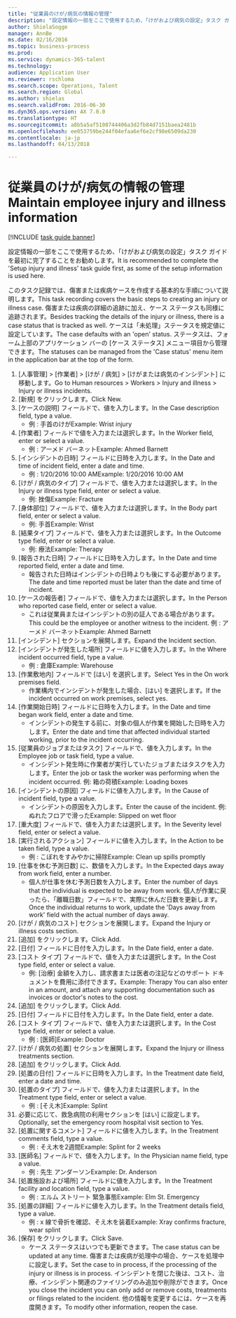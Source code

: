 ```yaml
--- 
title: "従業員のけが/病気の情報の管理"
description: "設定情報の一部をここで使用するため、「けがおよび病気の設定」タスク ガイドを最初に完了することをお勧めします。"
author: ShielaSogge
manager: AnnBe
ms.date: 02/16/2016
ms.topic: business-process
ms.prod: 
ms.service: dynamics-365-talent
ms.technology: 
audience: Application User
ms.reviewer: rschloma
ms.search.scope: Operations, Talent
ms.search.region: Global
ms.author: shielas
ms.search.validFrom: 2016-06-30
ms.dyn365.ops.version: AX 7.0.0
ms.translationtype: HT
ms.sourcegitcommit: a8b5a5af5108744406a3d2fb84d7151baea2481b
ms.openlocfilehash: ee053759be244f04efaa6ef6e2cf98e6509da230
ms.contentlocale: ja-jp
ms.lasthandoff: 04/13/2018

---
```

# <a name="maintain-employee-injury-and-illness-information"></a><span data-ttu-id="bc1fe-103">従業員のけが/病気の情報の管理</span><span class="sxs-lookup"><span data-stu-id="bc1fe-103">Maintain employee injury and illness information</span></span>

[!INCLUDE [task guide banner](../../includes/task-guide-banner.md)]

<span data-ttu-id="bc1fe-104">設定情報の一部をここで使用するため、「けがおよび病気の設定」タスク ガイドを最初に完了することをお勧めします。</span><span class="sxs-lookup"><span data-stu-id="bc1fe-104">It is recommended to complete the 'Setup injury and illness' task guide first, as some of the setup information is used here.</span></span> 



<span data-ttu-id="bc1fe-105">このタスク記録では、傷害または疾病ケースを作成する基本的な手順について説明します。</span><span class="sxs-lookup"><span data-stu-id="bc1fe-105">This task recording covers the basic steps to creating an injury or illness case.</span></span> <span data-ttu-id="bc1fe-106">傷害または疾病の詳細の追跡に加え、ケース ステータスも同様に追跡されます。</span><span class="sxs-lookup"><span data-stu-id="bc1fe-106">Besides tracking the details of the injury or illness, there is a case status that is tracked as well.</span></span>  <span data-ttu-id="bc1fe-107">ケースは「未処理」ステータスを規定値に設定しています。</span><span class="sxs-lookup"><span data-stu-id="bc1fe-107">The case defaults with an 'open' status.</span></span>  <span data-ttu-id="bc1fe-108">ステータスは、フォーム上部のアプリケーション バーの [ケース ステータス] メニュー項目から管理できます。</span><span class="sxs-lookup"><span data-stu-id="bc1fe-108">The statuses can be managed from the 'Case status' menu item in the application bar at the top of the form.</span></span>

1. <span data-ttu-id="bc1fe-109">[人事管理] > [作業者] > [けが / 病気] > [けがまたは病気のインシデント] に移動します。</span><span class="sxs-lookup"><span data-stu-id="bc1fe-109">Go to Human resources > Workers > Injury and illness > Injury or illness incidents.</span></span>
2. <span data-ttu-id="bc1fe-110">[新規] をクリックします。</span><span class="sxs-lookup"><span data-stu-id="bc1fe-110">Click New.</span></span>
3. <span data-ttu-id="bc1fe-111">[ケースの説明] フィールドで、値を入力します。</span><span class="sxs-lookup"><span data-stu-id="bc1fe-111">In the Case description field, type a value.</span></span>
    * <span data-ttu-id="bc1fe-112">例 : 手首のけが</span><span class="sxs-lookup"><span data-stu-id="bc1fe-112">Example:  Wrist injury</span></span>  
4. <span data-ttu-id="bc1fe-113">[作業者] フィールドで値を入力または選択します。</span><span class="sxs-lookup"><span data-stu-id="bc1fe-113">In the Worker field, enter or select a value.</span></span>
    * <span data-ttu-id="bc1fe-114">例 : アーメド バーネット</span><span class="sxs-lookup"><span data-stu-id="bc1fe-114">Example: Ahmed Barnett</span></span>  
5. <span data-ttu-id="bc1fe-115">[インシデントの日時] フィールドに日時を入力します。</span><span class="sxs-lookup"><span data-stu-id="bc1fe-115">In the Date and time of incident field, enter a date and time.</span></span>
    * <span data-ttu-id="bc1fe-116">例 : 1/20/2016 10:00 AM</span><span class="sxs-lookup"><span data-stu-id="bc1fe-116">Example:  1/20/2016 10:00 AM</span></span>  
6. <span data-ttu-id="bc1fe-117">[けが / 病気のタイプ] フィールドで、値を入力または選択します。</span><span class="sxs-lookup"><span data-stu-id="bc1fe-117">In the Injury or illness type field, enter or select a value.</span></span>
    * <span data-ttu-id="bc1fe-118">例: 挫傷</span><span class="sxs-lookup"><span data-stu-id="bc1fe-118">Example:  Fracture</span></span>  
7. <span data-ttu-id="bc1fe-119">[身体部位] フィールドで、値を入力または選択します。</span><span class="sxs-lookup"><span data-stu-id="bc1fe-119">In the Body part field, enter or select a value.</span></span>
    * <span data-ttu-id="bc1fe-120">例: 手首</span><span class="sxs-lookup"><span data-stu-id="bc1fe-120">Example:  Wrist</span></span>  
8. <span data-ttu-id="bc1fe-121">[結果タイプ] フィールドで、値を入力または選択します。</span><span class="sxs-lookup"><span data-stu-id="bc1fe-121">In the Outcome type field, enter or select a value.</span></span>
    * <span data-ttu-id="bc1fe-122">例: 療法</span><span class="sxs-lookup"><span data-stu-id="bc1fe-122">Example:  Therapy</span></span>  
9. <span data-ttu-id="bc1fe-123">[報告された日時] フィールドに日時を入力します。</span><span class="sxs-lookup"><span data-stu-id="bc1fe-123">In the Date and time reported field, enter a date and time.</span></span>
    * <span data-ttu-id="bc1fe-124">報告された日時はインシデントの日時よりも後にする必要があります。</span><span class="sxs-lookup"><span data-stu-id="bc1fe-124">The date and time reported must be later than the date and time of incident.</span></span>  
10. <span data-ttu-id="bc1fe-125">[ケースの報告者] フィールドで、値を入力または選択します。</span><span class="sxs-lookup"><span data-stu-id="bc1fe-125">In the Person who reported case field, enter or select a value.</span></span>
    * <span data-ttu-id="bc1fe-126">これは従業員またはインシデントの別の証人である場合があります。</span><span class="sxs-lookup"><span data-stu-id="bc1fe-126">This could be the employee or another witness to the incident.</span></span>  <span data-ttu-id="bc1fe-127">例 : アーメド バーネット</span><span class="sxs-lookup"><span data-stu-id="bc1fe-127">Example: Ahmed Barnett</span></span>  
11. <span data-ttu-id="bc1fe-128">[インシデント] セクションを展開します。</span><span class="sxs-lookup"><span data-stu-id="bc1fe-128">Expand the Incident section.</span></span>
12. <span data-ttu-id="bc1fe-129">[インシデントが発生した場所] フィールドに値を入力します。</span><span class="sxs-lookup"><span data-stu-id="bc1fe-129">In the Where incident occurred field, type a value.</span></span>
    * <span data-ttu-id="bc1fe-130">例 : 倉庫</span><span class="sxs-lookup"><span data-stu-id="bc1fe-130">Example:  Warehouse</span></span>  
13. <span data-ttu-id="bc1fe-131">[作業敷地内] フィールドで [はい] を選択します。</span><span class="sxs-lookup"><span data-stu-id="bc1fe-131">Select Yes in the On work premises field.</span></span>
    * <span data-ttu-id="bc1fe-132">作業構内でインシデントが発生した場合、[はい] を選択します。</span><span class="sxs-lookup"><span data-stu-id="bc1fe-132">If the incident occurred on work premises, select yes.</span></span>  
14. <span data-ttu-id="bc1fe-133">[作業開始日時] フィールドに日時を入力します。</span><span class="sxs-lookup"><span data-stu-id="bc1fe-133">In the Date and time began work field, enter a date and time.</span></span>
    * <span data-ttu-id="bc1fe-134">インシデントの発生する前に、対象の個人が作業を開始した日時を入力します。</span><span class="sxs-lookup"><span data-stu-id="bc1fe-134">Enter the date and time that affected individual started working, prior to the incident occurring.</span></span>  
15. <span data-ttu-id="bc1fe-135">[従業員のジョブまたはタスク] フィールドで、値を入力します。</span><span class="sxs-lookup"><span data-stu-id="bc1fe-135">In the Employee job or task field, type a value.</span></span>
    * <span data-ttu-id="bc1fe-136">インシデント発生時に作業者が実行していたジョブまたはタスクを入力します。</span><span class="sxs-lookup"><span data-stu-id="bc1fe-136">Enter the job or task the worker was performing when the incident occurred.</span></span>  <span data-ttu-id="bc1fe-137">例: 箱の荷積</span><span class="sxs-lookup"><span data-stu-id="bc1fe-137">Example:  Loading boxes</span></span>  
16. <span data-ttu-id="bc1fe-138">[インシデントの原因] フィールドに値を入力します。</span><span class="sxs-lookup"><span data-stu-id="bc1fe-138">In the Cause of incident field, type a value.</span></span>
    * <span data-ttu-id="bc1fe-139">インシデントの原因を入力します。</span><span class="sxs-lookup"><span data-stu-id="bc1fe-139">Enter the cause of the incident.</span></span>  <span data-ttu-id="bc1fe-140">例: ぬれたフロアで滑った</span><span class="sxs-lookup"><span data-stu-id="bc1fe-140">Example:  Slipped on wet floor</span></span>  
17. <span data-ttu-id="bc1fe-141">[重大度] フィールドで、値を入力または選択します。</span><span class="sxs-lookup"><span data-stu-id="bc1fe-141">In the Severity level field, enter or select a value.</span></span>
18. <span data-ttu-id="bc1fe-142">[実行されるアクション] フィールドに値を入力します。</span><span class="sxs-lookup"><span data-stu-id="bc1fe-142">In the Action to be taken field, type a value.</span></span>
    * <span data-ttu-id="bc1fe-143">例 : こぼれをすみやかに掃除</span><span class="sxs-lookup"><span data-stu-id="bc1fe-143">Example:  Clean up spills promptly</span></span>  
19. <span data-ttu-id="bc1fe-144">[仕事を休む予測日数] に、数値を入力します。</span><span class="sxs-lookup"><span data-stu-id="bc1fe-144">In the Expected days away from work field, enter a number.</span></span>
    * <span data-ttu-id="bc1fe-145">個人が仕事を休む予測日数を入力します。</span><span class="sxs-lookup"><span data-stu-id="bc1fe-145">Enter the number of days that the individual is expected to be away from work.</span></span>  <span data-ttu-id="bc1fe-146">個人が作業に戻ったら、「離職日数」フィールドで、実際に休んだ日数を更新します。</span><span class="sxs-lookup"><span data-stu-id="bc1fe-146">Once the individual returns to work, update the 'Days away from work' field with the actual number of days away.</span></span>  
20. <span data-ttu-id="bc1fe-147">[けが / 病気のコスト] セクションを展開します。</span><span class="sxs-lookup"><span data-stu-id="bc1fe-147">Expand the Injury or illness costs section.</span></span>
21. <span data-ttu-id="bc1fe-148">[追加] をクリックします。</span><span class="sxs-lookup"><span data-stu-id="bc1fe-148">Click Add.</span></span>
22. <span data-ttu-id="bc1fe-149">[日付] フィールドに日付を入力します。</span><span class="sxs-lookup"><span data-stu-id="bc1fe-149">In the Date field, enter a date.</span></span>
23. <span data-ttu-id="bc1fe-150">[コスト タイプ] フィールドで、値を入力または選択します。</span><span class="sxs-lookup"><span data-stu-id="bc1fe-150">In the Cost type field, enter or select a value.</span></span>
    * <span data-ttu-id="bc1fe-151">例: [治療] 金額を入力し、請求書または医者の注記などのサポート ドキュメントを費用に添付できます。</span><span class="sxs-lookup"><span data-stu-id="bc1fe-151">Example:  Therapy    You can also enter in an amount, and attach any supporting documentation such as invoices or doctor's notes to the cost.</span></span>  
24. <span data-ttu-id="bc1fe-152">[追加] をクリックします。</span><span class="sxs-lookup"><span data-stu-id="bc1fe-152">Click Add.</span></span>
25. <span data-ttu-id="bc1fe-153">[日付] フィールドに日付を入力します。</span><span class="sxs-lookup"><span data-stu-id="bc1fe-153">In the Date field, enter a date.</span></span>
26. <span data-ttu-id="bc1fe-154">[コスト タイプ] フィールドで、値を入力または選択します。</span><span class="sxs-lookup"><span data-stu-id="bc1fe-154">In the Cost type field, enter or select a value.</span></span>
    * <span data-ttu-id="bc1fe-155">例 : [医師]</span><span class="sxs-lookup"><span data-stu-id="bc1fe-155">Example: Doctor</span></span>  
27. <span data-ttu-id="bc1fe-156">[けが / 病気の処置] セクションを展開します。</span><span class="sxs-lookup"><span data-stu-id="bc1fe-156">Expand the Injury or illness treatments section.</span></span>
28. <span data-ttu-id="bc1fe-157">[追加] をクリックします。</span><span class="sxs-lookup"><span data-stu-id="bc1fe-157">Click Add.</span></span>
29. <span data-ttu-id="bc1fe-158">[処置の日付] フィールドに日時を入力します。</span><span class="sxs-lookup"><span data-stu-id="bc1fe-158">In the Treatment date field, enter a date and time.</span></span>
30. <span data-ttu-id="bc1fe-159">[処置のタイプ] フィールドで、値を入力または選択します。</span><span class="sxs-lookup"><span data-stu-id="bc1fe-159">In the Treatment type field, enter or select a value.</span></span>
    * <span data-ttu-id="bc1fe-160">例 : [そえ木]</span><span class="sxs-lookup"><span data-stu-id="bc1fe-160">Example:  Splint</span></span>  
31. <span data-ttu-id="bc1fe-161">必要に応じて、救急病院の利用セクションを [はい] に設定します。</span><span class="sxs-lookup"><span data-stu-id="bc1fe-161">Optionally, set the emergency room hospital visit section to Yes.</span></span>
32. <span data-ttu-id="bc1fe-162">[処置に関するコメント] フィールドに値を入力します。</span><span class="sxs-lookup"><span data-stu-id="bc1fe-162">In the Treatment comments field, type a value.</span></span>
    * <span data-ttu-id="bc1fe-163">例 : そえ木を2週間</span><span class="sxs-lookup"><span data-stu-id="bc1fe-163">Example:  Splint for 2 weeks</span></span>  
33. <span data-ttu-id="bc1fe-164">[医師名] フィールドで、値を入力します。</span><span class="sxs-lookup"><span data-stu-id="bc1fe-164">In the Physician name field, type a value.</span></span>
    * <span data-ttu-id="bc1fe-165">例 : 先生 アンダーソン</span><span class="sxs-lookup"><span data-stu-id="bc1fe-165">Example:  Dr. Anderson</span></span>  
34. <span data-ttu-id="bc1fe-166">[処置施設および場所] フィールドに値を入力します。</span><span class="sxs-lookup"><span data-stu-id="bc1fe-166">In the Treatment facility and location field, type a value.</span></span>
    * <span data-ttu-id="bc1fe-167">例 : エルム ストリート 緊急事態</span><span class="sxs-lookup"><span data-stu-id="bc1fe-167">Example:  Elm St. Emergency</span></span>  
35. <span data-ttu-id="bc1fe-168">[処置の詳細] フィールドに値を入力します。</span><span class="sxs-lookup"><span data-stu-id="bc1fe-168">In the Treatment details field, type a value.</span></span>
    * <span data-ttu-id="bc1fe-169">例 : x 線で骨折を確認、そえ木を装着</span><span class="sxs-lookup"><span data-stu-id="bc1fe-169">Example:  Xray confirms fracture, wear splint</span></span>  
36. <span data-ttu-id="bc1fe-170">[保存] をクリックします。</span><span class="sxs-lookup"><span data-stu-id="bc1fe-170">Click Save.</span></span>
    * <span data-ttu-id="bc1fe-171">ケース ステータスはいつでも更新できます。</span><span class="sxs-lookup"><span data-stu-id="bc1fe-171">The case status can be updated at any time.</span></span>  <span data-ttu-id="bc1fe-172">傷害または疾病が処理中の場合、ケースを処理中に設定します。</span><span class="sxs-lookup"><span data-stu-id="bc1fe-172">Set the case to in process, if the processing of the injury or illness is in process.</span></span>  <span data-ttu-id="bc1fe-173">インシデントを閉じた後は、コスト、治療、インシデント関連のファイリングのみ追加や削除ができます。</span><span class="sxs-lookup"><span data-stu-id="bc1fe-173">Once you close the incident you can only add or remove costs, treatments or filings related to the incident.</span></span>  <span data-ttu-id="bc1fe-174">他の情報を変更するには、ケースを再度開きます。</span><span class="sxs-lookup"><span data-stu-id="bc1fe-174">To modify other information, reopen the case.</span></span>  


